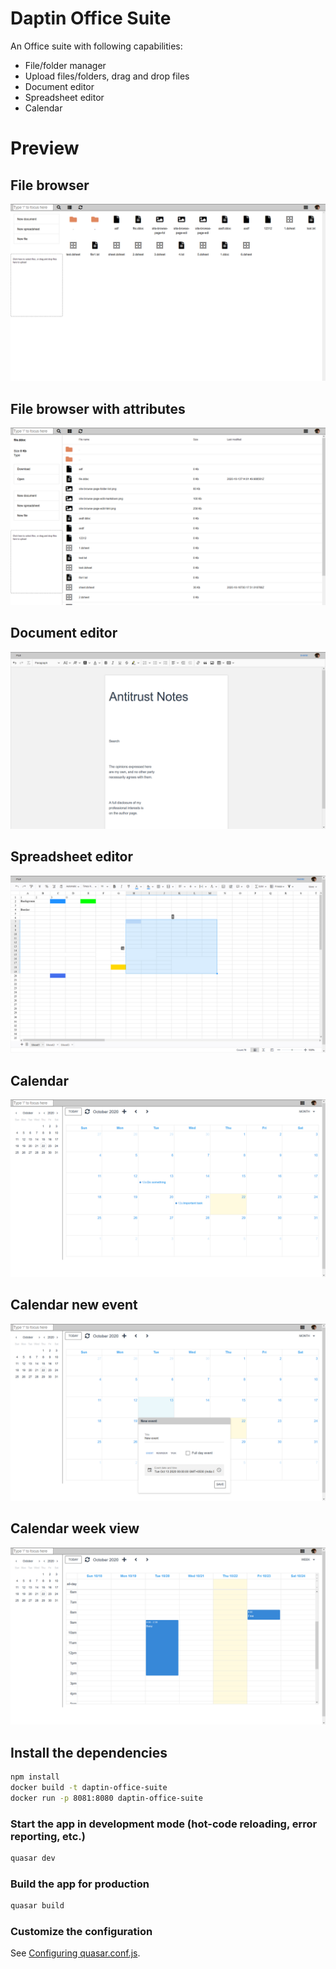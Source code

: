 # Daptin Office Suite

An Office suite with following capabilities:

- File/folder manager
- Upload files/folders, drag and drop files
- Document editor
- Spreadsheet editor
- Calendar

# Preview

## File browser
![File browser](assets/1.png)

## File browser with attributes
![File browser list](assets/2.png)

## Document editor
![Document editor](assets/3.png)

## Spreadsheet editor
![Spreadsheet editor](assets/4.png)

## Calendar
![File browser](assets/5.png)

## Calendar new event
![File browser](assets/6.png)

## Calendar week view
![File browser](assets/7.png)




## Install the dependencies
```bash
npm install
docker build -t daptin-office-suite
docker run -p 8081:8080 daptin-office-suite
```

### Start the app in development mode (hot-code reloading, error reporting, etc.)
```bash
quasar dev
```


### Build the app for production
```bash
quasar build
```

### Customize the configuration
See [Configuring quasar.conf.js](https://quasar.dev/quasar-cli/quasar-conf-js).
